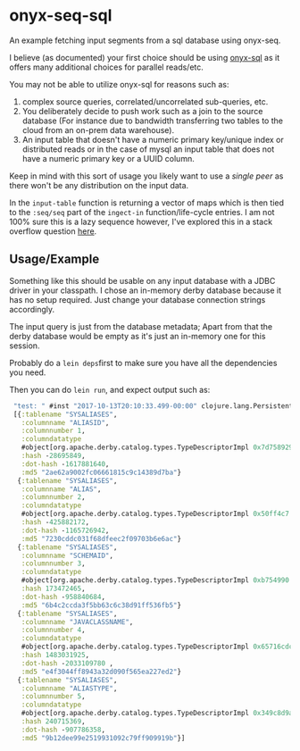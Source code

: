 # onyx-seq-sql

An example fetching input segments from a sql database using onyx-seq.

I believe (as documented) your first choice should be
using [onyx-sql](/onyx-platform/onyx-sql) as it offers many additional choices
for parallel reads/etc.

You may not be able to utilize onyx-sql for reasons such as:
1. complex source queries, correlated/uncorrelated sub-queries, etc. 
2. You deliberately decide to push work such as a join to the source database
   (For instance due to bandwidth transferring two tables to the cloud from an
   on-prem data warehouse).
3. An input table that doesn't have a numeric primary key/unique index or
   distributed reads or in the case of mysql an input table that does not have a
   numeric primary key or a UUID column.

Keep in mind with this sort of usage you likely want to use a _single peer_ as
there won't be any distribution on the input data.

In the `input-table` function is returning a vector of maps which is then
tied to the `:seq/seq` part of the `ingect-in` function/life-cycle entries. I am
not 100% sure this is a lazy sequence however, I've explored this in a stack
overflow question [here](https://stackoverflow.com/a/19804765/1638423).

## Usage/Example

Something like this should be usable on any input database with a JDBC driver in
your classpath. I chose an in-memory derby database because it has no setup
required. Just change your database connection strings accordingly.

The input query is just from the database metadata; Apart from that the derby
database would be empty as it's just an in-memory one for this session.

Probably do a `lein deps`first to make sure you have all the dependencies you need. 

Then you can do `lein run`, and expect output such as:

```` clojure
 "test: " #inst "2017-10-13T20:10:33.499-00:00" clojure.lang.PersistentArrayMap clojure.lang.PersistentHashMap
 [{:tablename "SYSALIASES",
   :columnname "ALIASID",
   :columnnumber 1,
   :columndatatype
   #object[org.apache.derby.catalog.types.TypeDescriptorImpl 0x7d758929 "CHAR(36) NOT NULL"],
   :hash -28695849,
   :dot-hash -1617881640,
   :md5 "2ae62a9002fc06661815c9c14389d7ba"}
  {:tablename "SYSALIASES",
   :columnname "ALIAS",
   :columnnumber 2,
   :columndatatype
   #object[org.apache.derby.catalog.types.TypeDescriptorImpl 0x50ff4c7 "VARCHAR(128) NOT NULL"],
   :hash -425882172,
   :dot-hash -1165726942,
   :md5 "7230cddc031f68dfeec2f09703b6e6ac"}
  {:tablename "SYSALIASES",
   :columnname "SCHEMAID",
   :columnnumber 3,
   :columndatatype
   #object[org.apache.derby.catalog.types.TypeDescriptorImpl 0xb754990 "CHAR(36)"],
   :hash 173472465,
   :dot-hash -958840684,
   :md5 "6b4c2ccda3f5bb63c6c38d91ff536fb5"}
  {:tablename "SYSALIASES",
   :columnname "JAVACLASSNAME",
   :columnnumber 4,
   :columndatatype
   #object[org.apache.derby.catalog.types.TypeDescriptorImpl 0x65716cdc "LONG VARCHAR NOT NULL"],
   :hash 1483031925,
   :dot-hash -2033109780 ,
   :md5 "e4f3044ff8943a32d090f565ea227ed2"}
  {:tablename "SYSALIASES",
   :columnname "ALIASTYPE",
   :columnnumber 5,
   :columndatatype
   #object[org.apache.derby.catalog.types.TypeDescriptorImpl 0x349c8d9a "CHAR(1) NOT NULL"],
   :hash 240715369,
   :dot-hash -907786358,
   :md5 "9b12dee99e2519931092c79ff909919b"}]
````
